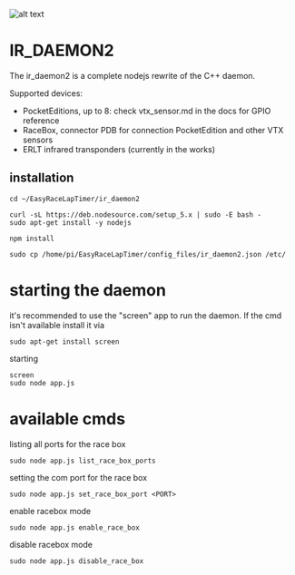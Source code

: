 ![alt text](http://www.easyracelaptimer.com/wp-content/uploads/2016/01/easy_race_lap_timer_logo-1.png "EasyRaceLapTimer")

# IR_DAEMON2

The ir_daemon2 is a complete nodejs rewrite of the C++ daemon.

Supported devices:

* PocketEditions, up to 8: check vtx_sensor.md in the docs for GPIO reference
* RaceBox, connector PDB for connection PocketEdition and other VTX sensors
* ERLT infrared transponders (currently in the works)

## installation

    cd ~/EasyRaceLapTimer/ir_daemon2

    curl -sL https://deb.nodesource.com/setup_5.x | sudo -E bash -
    sudo apt-get install -y nodejs

    npm install

    sudo cp /home/pi/EasyRaceLapTimer/config_files/ir_daemon2.json /etc/


# starting the daemon

it's recommended to use the "screen" app to run the daemon. If the cmd isn't available install it via

    sudo apt-get install screen


starting

    screen
    sudo node app.js

# available cmds

listing all ports for the race box

    sudo node app.js list_race_box_ports

setting the com port for the race box

    sudo node app.js set_race_box_port <PORT>

enable racebox mode

    sudo node app.js enable_race_box

disable racebox mode

    sudo node app.js disable_race_box